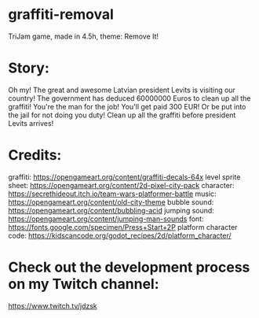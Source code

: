 # graffiti-removal
TriJam game, made in 4.5h, theme: Remove It!

# Story:

Oh my! The great and awesome Latvian president Levits is visiting our country! The government has deduced 60000000 Euros to clean up all the graffiti! You're the man for the job! You'll get paid 300 EUR! Or be put into the jail for not doing you duty! Clean up all the graffiti before president Levits arrives!

# Credits:

graffiti: https://opengameart.org/content/graffiti-decals-64x
level sprite sheet: https://opengameart.org/content/2d-pixel-city-pack
character: https://secrethideout.itch.io/team-wars-platformer-battle
music: https://opengameart.org/content/old-city-theme
bubble sound: https://opengameart.org/content/bubbling-acid
jumping sound: https://opengameart.org/content/jumping-man-sounds
font: https://fonts.google.com/specimen/Press+Start+2P
platform character code: https://kidscancode.org/godot_recipes/2d/platform_character/

# Check out the development process on my Twitch channel:
https://www.twitch.tv/jdzsk
